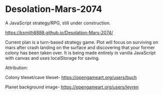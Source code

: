# Desolation-Mars-2074

A JavaScript strategy/RPG, still under construction. 

https://ksmith8888.github.io/Desolation-Mars-2074/

Current plan is a turn-based strategy game. Plot will focus on surviving on mars after crash landing on the surface and discovering that your former colony has been taken over. It is being made entirely in vanilla JavaScript with canvas and uses localStorage for saving. 

Attribution:

Colony tileset/cave tileset-
https://opengameart.org/users/buch

Planet background image-
https://opengameart.org/users/leyren
